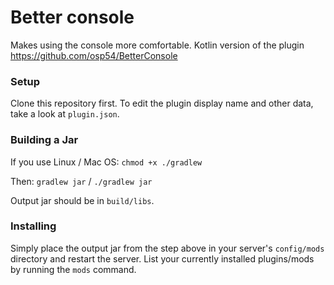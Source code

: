 # Better console
Makes using the console more comfortable.
Kotlin version of the plugin https://github.com/osp54/BetterConsole

### Setup

Clone this repository first.
To edit the plugin display name and other data, take a look at `plugin.json`.

### Building a Jar

If you use Linux / Mac OS:
`chmod +x ./gradlew`

Then:
`gradlew jar` / `./gradlew jar`

Output jar should be in `build/libs`.


### Installing

Simply place the output jar from the step above in your server's `config/mods` directory and restart the server.
List your currently installed plugins/mods by running the `mods` command.
